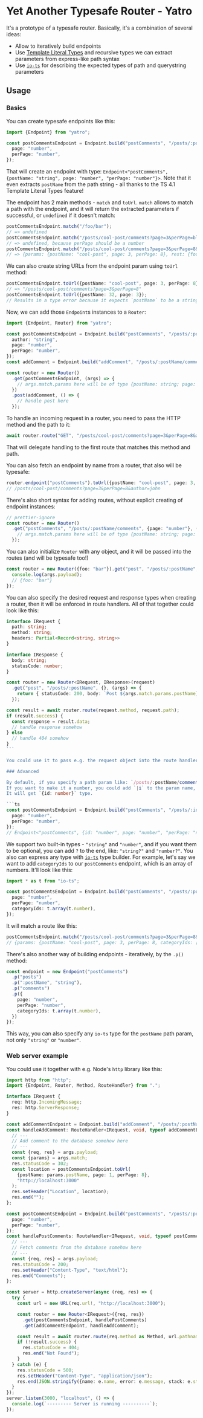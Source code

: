 # Yet Another Typesafe Router - Yatro

It's a prototype of a typesafe router. Basically, it's a combination of several ideas:

- Allow to iteratively build endpoints
- Use [Template Literal Types](https://www.typescriptlang.org/docs/handbook/2/template-literal-types.html) and recursive types we can extract parameters from express-like path syntax
- Use [`io-ts`](https://github.com/gcanti/io-ts) for describing the expected types of path and querystring parameters

## Usage

### Basics

You can create typesafe endpoints like this:

```ts
import {Endpoint} from "yatro";

const postCommentsEndpoint = Endpoint.build("postComments", "/posts/:postName/comments", {
  page: "number",
  perPage: "number",
});
```

That will create an endpoint with type: `Endpoint<"postComments", {postName: "string", page: "number", "perPage: "number"}>`. Note that it even extracts `postName` from the path string - all thanks to the TS 4.1 Template Literal Types feature!

The endpoint has 2 main methods - `match` and `toUrl`. `match` allows to match a path with the endpoint, and it will return the extracted parameters if successful, or `undefined` if it doesn't match:

```ts
postCommentsEndpoint.match("/foo/bar");
// => undefined
postCommentsEndpoint.match("/posts/cool-post/comments?page=3&perPage=blah");
// => undefined, because perPage should be a number
postCommentsEndpoint.match("/posts/cool-post/comments?page=3&perPage=8&foo=bar");
// => {params: {postName: "cool-post", page: 3, perPage: 8}, rest: {foo: "bar"}}
```

We can also create string URLs from the endpoint param using `toUrl` method:

```ts
postCommentsEndpoint.toUrl({postName: "cool-post", page: 3, perPage: 8});
// => "/posts/cool-post/comments?page=3&perPage=8"
postCommentsEndpoint.toUrl({postName: 32, page: 3});
// Results in a type error because it expects `postName` to be a string, and also missing `perPage` param.
```

Now, we can add those `Endpoint`s instances to a `Router`:

```ts
import {Endpoint, Router} from "yatro";

const postCommentsEndpoint = Endpoint.build("postComments", "/posts/:postName/comments", {
  author: "string",
  page: "number",
  perPage: "number",
});
const addComment = Endpoint.build("addComment", "/posts/:postName/comments", {});

const router = new Router()
  .get(postCommentsEndpoint, (args) => {
    // args.match.params here will be of type {postName: string; page: number; perPage: number, author: string}
  })
  .post(addComment, () => {
    // handle post here
  });
```

To handle an incoming request in a router, you need to pass the HTTP method and the path to it:

```ts
await router.route("GET", "/posts/cool-post/comments?page=3&perPage=8&author=john");
```

That will delegate handling to the first route that matches this method and path.

You can also fetch an endpoint by name from a router, that also will be typesafe:

```ts
router.endpoint("postComments").toUrl({postName: "cool-post", page: 3, perPage: 8, author: "john"});
// /posts/cool-post/comments?page=3&perPage=8&author=john
```

There's also short syntax for adding routes, without explicit creating of endpoint instances:

```ts
// prettier-ignore
const router = new Router()
  .get("postComments", "/posts/:postName/comments", {page: "number"}, (args) => {
    // args.match.params here will be of type {postName: string; page: number}
  });
```

You can also initialize `Router` with any object, and it will be passed into the routes (and will be typesafe too!)

```ts
const router = new Router({foo: "bar"}).get("post", "/posts/:postName", {}, (args) => {
  console.log(args.payload);
  // {foo: "bar"}
});
```

You can also specify the desired request and response types when creating a router, then it will be enforced
in route handlers. All of that together could look like this:

````ts
interface IRequest {
  path: string;
  method: string;
  headers: Partial<Record<string, string>>
}

interface IResponse {
  body: string;
  statusCode: number;
}

const router = new Router<IRequest, IResponse>(request)
  .get("post", "/posts/:postName", {}, (args) => {
    return { statusCode: 200, body: `Post ${args.match.params.postName}` };
  });

const result = await router.route(request.method, request.path);
if (result.success) {
  const response = result.data;
  // handle response somehow
} else
  // handle 404 somehow
}
```

You could use it to pass e.g. the request object into the route handlers.

### Advanced

By default, if you specify a path param like: `/posts/:postName/comments`, it will be a type of string.
If you want to make it a number, you could add `|i` to the param name, like: `/posts/:id|i/comments`.
It will get `{id: number}` type.

```ts
const postCommentsEndpoint = Endpoint.build("postComments", "/posts/:id|i/comments", {
  page: "number",
  perPage: "number",
});
// Endpoint<"postComments", {id: "number", page: "number", "perPage: "number"}>
````

We support two built-in types - `"string"` and `"number"`, and if you want them to be optional, you can add `?` to the end, like: `"string?"` and `"number?"`. You also can express any type with [`io-ts`](https://github.com/gcanti/io-ts) type builder.
For example, let's say we want to add `categoryIds` to our `postComments` endpoint, which is an array of numbers.
It'll look like this:

```ts
import * as t from "io-ts";

const postCommentsEndpoint = Endpoint.build("postComments", "/posts/:postName/comments", {
  page: "number",
  perPage: "number",
  categoryIds: t.array(t.number),
});
```

It will match a route like this:

```ts
postCommentsEndpoint.match("/posts/cool-post/comments?page=3&perPage=8&categoryIds=[1,2,3]");
// {params: {postName: "cool-post", page: 3, perPage: 8, categoryIds: [1, 2, 3]}, rest: {}}
```

There's also another way of building endpoints - iteratively, by the `.p()` method:

```ts
const endpoint = new Endpoint("postComments")
  .p("posts")
  .p(":postName", "string"),
  .p("comments")
  .p({
    page: "number",
    perPage: "number",
    categoryIds: t.array(t.number),
  })
});
```

This way, you can also specify any `io-ts` type for the `postName` path param, not only `"string"` or `"number"`.

### Web server example

You could use it together with e.g. Node's `http` library like this:

```ts
import http from "http";
import {Endpoint, Router, Method, RouteHandler} from ".";

interface IRequest {
  req: http.IncomingMessage;
  res: http.ServerResponse;
}

const addCommentEndpoint = Endpoint.build("addComment", "/posts/:postName/comment/create");
const handleAddComment: RouteHandler<IRequest, void, typeof addCommentEndpoint> = (args) => {
  // ---
  // Add comment to the database somehow here
  // ---
  const {req, res} = args.payload;
  const {params} = args.match;
  res.statusCode = 302;
  const location = postCommentsEndpoint.toUrl(
    {postName: params.postName, page: 1, perPage: 8},
    "http://localhost:3000"
  );
  res.setHeader("Location", location);
  res.end("");
};

const postCommentsEndpoint = Endpoint.build("postComments", "/posts/:postName/comments", {
  page: "number",
  perPage: "number",
});
const handlePostComments: RouteHandler<IRequest, void, typeof postCommentsEndpoint> = (args) => {
  // ---
  // Fetch comments from the database somehow here
  // ---
  const {req, res} = args.payload;
  res.statusCode = 200;
  res.setHeader("Content-Type", "text/html");
  res.end("Comments");
};

const server = http.createServer(async (req, res) => {
  try {
    const url = new URL(req.url!, "http://localhost:3000");

    const router = new Router<IRequest>({req, res})
      .get(postCommentsEndpoint, handlePostComments)
      .get(addCommentEndpoint, handleAddComment);

    const result = await router.route(req.method as Method, url.pathname + url.search);
    if (!result.success) {
      res.statusCode = 404;
      res.end("Not Found");
    }
  } catch (e) {
    res.statusCode = 500;
    res.setHeader("Content-Type", "application/json");
    res.end(JSON.stringify({name: e.name, error: e.message, stack: e.stack}));
  }
});
server.listen(3000, "localhost", () => {
  console.log(`--------- Server is running ----------`);
});
```
